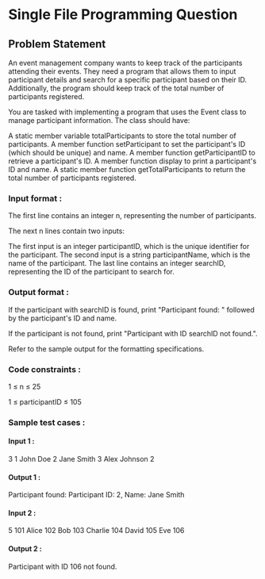 # Single File Programming Question

## Problem Statement

An event management company wants to keep track of the participants attending their events. They need a program that allows them to input participant details and search for a specific participant based on their ID. Additionally, the program should keep track of the total number of participants registered.

You are tasked with implementing a program that uses the Event class to manage participant information. The class should have:

A static member variable totalParticipants to store the total number of participants.
A member function setParticipant to set the participant's ID (which should be unique) and name.
A member function getParticipantID to retrieve a participant's ID.
A member function display to print a participant's ID and name.
A static member function getTotalParticipants to return the total number of participants registered.

### Input format :

The first line contains an integer n, representing the number of participants.

The next n lines contain two inputs:

The first input is an integer participantID, which is the unique identifier for the participant.
The second input is a string participantName, which is the name of the participant.
The last line contains an integer searchID, representing the ID of the participant to search for.

### Output format :

If the participant with searchID is found, print "Participant found: " followed by the participant's ID and name.

If the participant is not found, print "Participant with ID searchID not found.".

Refer to the sample output for the formatting specifications.

### Code constraints :

1 ≤ n ≤ 25

1 ≤ participantID ≤ 105

### Sample test cases :

#### Input 1 :

3
1
John Doe
2
Jane Smith
3
Alex Johnson
2

#### Output 1 :

Participant found: Participant ID: 2, Name: Jane Smith

#### Input 2 :

5
101
Alice
102
Bob
103
Charlie
104
David
105
Eve
106

#### Output 2 :

Participant with ID 106 not found.
